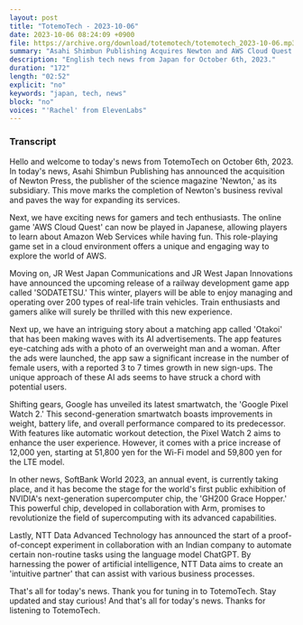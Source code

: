 ```yaml
---
layout: post
title: "TotemoTech - 2023-10-06"
date: 2023-10-06 08:24:09 +0900
file: https://archive.org/download/totemotech/totemotech_2023-10-06.mp3
summary: "Asahi Shimbun Publishing Acquires Newton and AWS Cloud Quest Now Available in Japanese, & more…"
description: "English tech news from Japan for October 6th, 2023."
duration: "172"
length: "02:52"
explicit: "no"
keywords: "japan, tech, news"
block: "no"
voices: "'Rachel' from ElevenLabs"
---
```


### Transcript

Hello and welcome to today's news from TotemoTech on October 6th, 2023. In today's news, Asahi Shimbun Publishing has announced the acquisition of Newton Press, the publisher of the science magazine 'Newton,' as its subsidiary. This move marks the completion of Newton's business revival and paves the way for expanding its services.

Next, we have exciting news for gamers and tech enthusiasts. The online game 'AWS Cloud Quest' can now be played in Japanese, allowing players to learn about Amazon Web Services while having fun. This role-playing game set in a cloud environment offers a unique and engaging way to explore the world of AWS.

Moving on, JR West Japan Communications and JR West Japan Innovations have announced the upcoming release of a railway development game app called 'SODATETSU.' This winter, players will be able to enjoy managing and operating over 200 types of real-life train vehicles. Train enthusiasts and gamers alike will surely be thrilled with this new experience.

Next up, we have an intriguing story about a matching app called 'Otakoi' that has been making waves with its AI advertisements. The app features eye-catching ads with a photo of an overweight man and a woman. After the ads were launched, the app saw a significant increase in the number of female users, with a reported 3 to 7 times growth in new sign-ups. The unique approach of these AI ads seems to have struck a chord with potential users.

Shifting gears, Google has unveiled its latest smartwatch, the 'Google Pixel Watch 2.' This second-generation smartwatch boasts improvements in weight, battery life, and overall performance compared to its predecessor. With features like automatic workout detection, the Pixel Watch 2 aims to enhance the user experience. However, it comes with a price increase of 12,000 yen, starting at 51,800 yen for the Wi-Fi model and 59,800 yen for the LTE model.

In other news, SoftBank World 2023, an annual event, is currently taking place, and it has become the stage for the world's first public exhibition of NVIDIA's next-generation supercomputer chip, the 'GH200 Grace Hopper.' This powerful chip, developed in collaboration with Arm, promises to revolutionize the field of supercomputing with its advanced capabilities.

Lastly, NTT Data Advanced Technology has announced the start of a proof-of-concept experiment in collaboration with an Indian company to automate certain non-routine tasks using the language model ChatGPT. By harnessing the power of artificial intelligence, NTT Data aims to create an 'intuitive partner' that can assist with various business processes.

That's all for today's news. Thank you for tuning in to TotemoTech. Stay updated and stay curious!   And that's all for today's news. Thanks for listening to TotemoTech.
